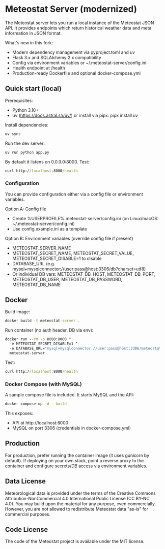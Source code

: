 # Meteostat Server (modernized)

The Meteostat server lets you run a local instance of the Meteostat JSON API. It provides endpoints which return historical weather data and meta information in JSON format.

What's new in this fork:
- Modern dependency management via pyproject.toml and uv
- Flask 3.x and SQLAlchemy 2.x compatibility
- Config via environment variables or ~/.meteostat-server/config.ini
- Health endpoint at /health
- Production-ready Dockerfile and optional docker-compose.yml

## Quick start (local)

Prerequisites:
- Python 3.10+
- uv (https://docs.astral.sh/uv/) or install via pipx: pipx install uv

Install dependencies:

```bat
uv sync
```

Run the dev server:

```bat
uv run python app.py
```

By default it listens on 0.0.0.0:8000. Test:

```bat
curl http://localhost:8000/health
```

### Configuration

You can provide configuration either via a config file or environment variables.

Option A: Config file
- Create %USERPROFILE%\.meteostat-server\config.ini (on Linux/macOS: ~/.meteostat-server/config.ini)
- Use config.example.ini as a template

Option B: Environment variables (override config file if present)
- METEOSTAT_SERVER_NAME
- METEOSTAT_SECRET_NAME, METEOSTAT_SECRET_VALUE, METEOSTAT_SECRET_DISABLE=1 to disable
- DATABASE_URL (e.g. mysql+mysqlconnector://user:pass@host:3306/db?charset=utf8)
- Or individual DB vars: METEOSTAT_DB_HOST, METEOSTAT_DB_PORT, METEOSTAT_DB_USER, METEOSTAT_DB_PASSWORD, METEOSTAT_DB_NAME

## Docker

Build image:

```bat
docker build -t meteostat-server .
```

Run container (no auth header, DB via env):

```bat
docker run --rm -p 8000:8000 ^
  -e METEOSTAT_SECRET_DISABLE=1 ^
  -e DATABASE_URL="mysql+mysqlconnector://user:pass@host:3306/meteostat?charset=utf8" ^
  meteostat-server
```

Test:

```bat
curl http://localhost:8000/health
```

### Docker Compose (with MySQL)

A sample compose file is included. It starts MySQL and the API:

```bat
docker compose up -d --build
```

This exposes:
- API at http://localhost:8000
- MySQL on port 3306 (credentials in docker-compose.yml)

## Production

For production, prefer running the container image (it uses gunicorn by default). If deploying on your own stack, point a reverse proxy to the container and configure secrets/DB access via environment variables.

## Data License

Meteorological data is provided under the terms of the Creative Commons Attribution-NonCommercial 4.0 International Public License (CC BY-NC 4.0). You may build upon the material for any purpose, even commercially. However, you are not allowed to redistribute Meteostat data "as-is" for commercial purposes.

## Code License

The code of the Meteostat project is available under the MIT license.
